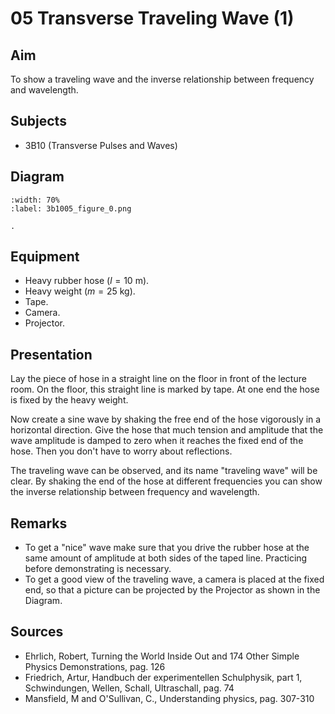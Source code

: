 # 05 Transverse Traveling Wave (1) 
  
## Aim   
 To show a traveling wave and the inverse relationship between frequency and wavelength.    
  
## Subjects   
* 3B10 (Transverse Pulses and Waves)   

## Diagram
   
```{figure} figures/figure_0.png  
:width: 70%  
:label: 3b1005_figure_0.png  

. 
```

## Equipment
 *  Heavy rubber hose ($l=10 \mathrm{~m}$). 
 *  Heavy weight ($m=25 \mathrm{~kg}$). 
 *  Tape. 
 *  Camera. 
 *  Projector.
  
## Presentation   
Lay the piece of hose in a straight line on the floor in front of the lecture room. On the floor, this straight line is marked by tape. At one end the hose is fixed by the heavy weight.

Now create a sine wave by shaking the free end of the hose vigorously in a horizontal direction. Give the hose that much tension and amplitude that the wave amplitude is damped to zero when it reaches the fixed end of the hose. Then you don't have to worry about reflections.

The traveling wave can be observed, and its name "traveling wave" will be clear. By shaking the end of the hose at different frequencies you can show the inverse relationship between frequency and wavelength.  
  
## Remarks
 *  To get a "nice" wave make sure that you drive the rubber hose at the same amount of amplitude at both sides of the taped line. Practicing before demonstrating is necessary. 
 *  To get a good view of the traveling wave, a camera is placed at the fixed end, so that a picture can be projected by the Projector as shown in the Diagram.
   
  
## Sources
 *  Ehrlich, Robert, Turning the World Inside Out and 174 Other Simple Physics Demonstrations, pag. 126 
 *  Friedrich, Artur, Handbuch der experimentellen Schulphysik, part 1, Schwindungen, Wellen, Schall, Ultraschall, pag. 74 
 *  Mansfield, M and O'Sullivan, C., Understanding physics, pag. 307-310
  